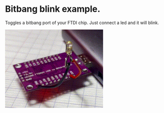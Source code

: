 # Bitbang blink example.

Toggles a bitbang port of your FTDI chip. Just connect a led and it will blink.
 
![](https://github.com/mseriukov/SwiftFTDIExamples/blob/main/ftdi_bitbang_blink/images/ftdi_bitbang_blink.gif?raw=true)
